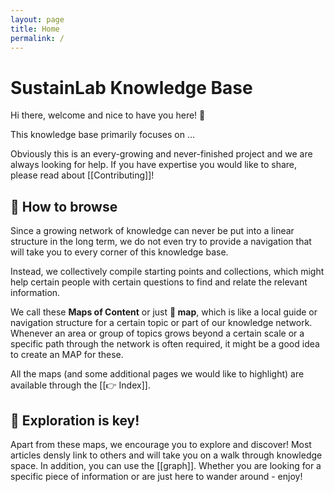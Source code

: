 ```yaml
---
layout: page
title: Home
permalink: /
---
```


# SustainLab Knowledge Base

Hi there, welcome and nice to have you here! 👋

This knowledge base primarily focuses on …

Obviously this is an every-growing and never-finished project and we are always looking for help. If you have expertise you would like to share, please read about [[Contributing]]!

## 📖 How to browse
Since a growing network of knowledge can never be put into a linear structure in the long term, we do not even try to provide a navigation  that will take you to every corner of this knowledge base. 

Instead, we collectively compile starting points and collections, which might help certain people with certain questions to find and relate the relevant information. 

We call these **Maps of Content** or just **🧭 map**, which is like a local guide or navigation structure for a certain topic or part of our knowledge network. Whenever an area or group of topics grows beyond a certain scale or a specific path through the network is often required, it might be a good idea to create an MAP for these. 

All the maps (and some additional pages we would like to highlight) are available through the [[👉 Index]].

## 🔭 Exploration is key! 
Apart from these maps, we encourage you to explore and discover! Most articles densly link to others and will take you on a walk through knowledge space. In addition, you can use the [[graph]]. Whether you are looking for a specific piece of information or are just here to wander around - enjoy! 

<style>
  .wrapper {
    max-width: 46em;
  }
</style>
